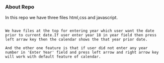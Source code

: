 ### About Repo

In this repo we have three files html,css and javascript.

``` For the requirements we have two features in this.

We have files at the top for entering year which user want the date prior to current date.If user enter year 18 in year field then press left arraw key then the calendar shows the that year prior date.

And the other one feature is that if user did not enter any year number in 'Enter Year' field and press left arrow and right arrow key will work with default feature of calendar. 
```

